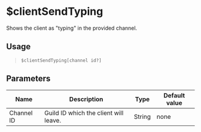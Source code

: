 # $clientSendTyping
Shows the client as "typing" in the provided channel.
## Usage
> `$clientSendTyping[channel id?]`
## Parameters
|    Name    |              Description              |  Type  | Default value |
|------------|---------------------------------------|--------|---------------|
| Channel ID | Guild ID which the client will leave. | String | none          |
